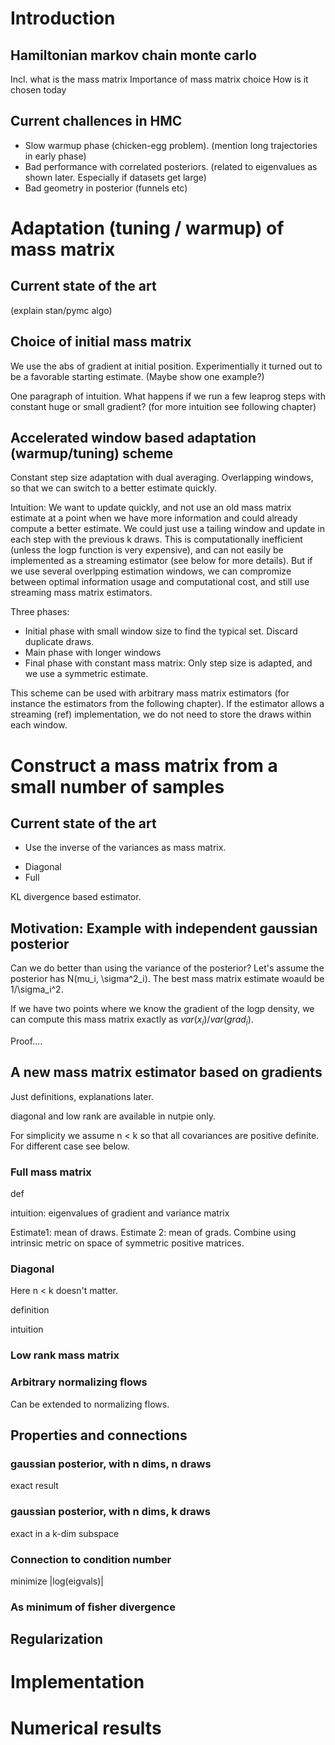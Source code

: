 # Introduction

## Hamiltonian markov chain monte carlo

Incl. what is the mass matrix
Importance of mass matrix choice
How is it chosen today

## Current challences in HMC

- Slow warmup phase (chicken-egg problem). (mention long trajectories in early phase)
- Bad performance with correlated posteriors. (related to eigenvalues as shown later. Especially if datasets get large)
- Bad geometry in posterior (funnels etc)


# Adaptation (tuning / warmup) of mass matrix

## Current state of the art
(explain stan/pymc algo)

## Choice of initial mass matrix

We use the abs of gradient at initial position. Experimentially it turned out to be a favorable starting estimate. (Maybe show one example?)

One paragraph of
intuition. What happens if we run a few leaprog steps with constant huge or small gradient? (for more intuition see following chapter)

## Accelerated window based adaptation (warmup/tuning) scheme

Constant step size adaptation with dual averaging. Overlapping windows, so that we can switch to a better estimate quickly.

Intuition: We want to update quickly, and not use an old mass matrix estimate at a point when we have more information and could already compute a better estimate.
We could just use a tailing window and update in each step with the previous k draws. This is computationally inefficient (unless the logp function is very expensive), and can not easily be implemented as a streaming estimator (see below for more details). But if we use several overlpping estimation windows, we can compromize between optimal information usage and computational cost, and still use streaming mass matrix estimators.

Three phases:
- Initial phase with small window size to find the typical set. Discard duplicate draws.
- Main phase with longer windows
- Final phase with constant mass matrix: Only step size is adapted, and we use a symmetric estimate.

This scheme can be used with arbitrary mass matrix estimators (for instance the estimators from the following chapter). If the estimator allows a streaming (ref)
implementation, we do not need to store the draws within each window.

# Construct a mass matrix from a small number of samples

## Current state of the art

- Use the inverse of the variances as mass matrix.
 * Diagonal 
 * Full

 KL divergence based estimator.

## Motivation: Example with independent gaussian posterior

Can we do better than using the variance of the posterior?
Let's assume the posterior has N(mu_i, \sigma^2_i). The best mass matrix
estimate woauld be 1/\sigma_i^2.

If we have two points where we know the gradient of the logp density, we can compute this mass matrix exactly as $var(x_i) / var(grad_i)$.

Proof....

## A new mass matrix estimator based on gradients

Just definitions, explanations later.

diagonal and low rank are available in nutpie only.

For simplicity we assume n < k so that all covariances are positive definite. For different case see below.

### Full mass matrix


def

intuition: eigenvalues of gradient and variance matrix

Estimate1: mean of draws. Estimate 2: mean of grads. Combine using intrinsic metric on space of symmetric positive matrices.

### Diagonal

Here n < k doesn't matter.

definition

intuition

### Low rank mass matrix

### Arbitrary normalizing flows

Can be extended to normalizing flows.


## Properties and connections

### gaussian posterior, with n dims, n draws

exact result

### gaussian posterior, with n dims, k draws

exact in a k-dim subspace

### Connection to condition number

minimize |log(eigvals)|

### As minimum of fisher divergence


## Regularization

# Implementation

# Numerical results
